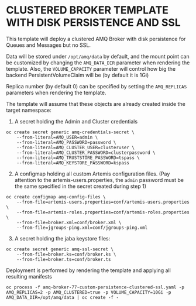 # CLUSTERED BROKER TEMPLATE WITH DISK PERSISTENCE AND SSL

This template will deploy a clustered AMQ Broker with disk persistence for Queues and Messages but no SSL.

Data will be stored under `/opt/amq/data` by default, and the mount point can be customized by changing the `AMQ_DATA_DIR` parameter when rendering the template.
Also, the `VOLUME_CAPACITY` parameter will control how big the backend PersistentVolumeClaim will be (by default it is 1Gi)

Replica number (by default 0) can be specified by setting the `AMQ_REPLICAS` parameters when rendering the template.

The template will assume that these objects are already created inside the target namespace:

1. A secret holding the Admin and Cluster credentials
```
oc create secret generic amq-credentials-secret \
    --from-literal=AMQ_USER=admin \
    --from-literal=AMQ_PASSWORD=password \
    --from-literal=AMQ_CLUSTER_USER=clusteruser \
    --from-literal=AMQ_CLUSTER_PASSWORD=clusterpassword \
    --from-literal=AMQ_TRUSTSTORE_PASSWORD=tspass \
    --from-literal=AMQ_KEYSTORE_PASSWORD=kspass
```

2. A configmap holding all custom Artemis configuration files. (Pay attention to the artemis-users.properties, the `admin` password must be the same specified in the secret created during step 1)
```
oc create configmap amq-config-files \
    --from-file=artemis-users.properties=conf/artemis-users.properties \
    --from-file=artemis-roles.properties=conf/artemis-roles.properties \
    --from-file=broker.xml=conf/broker.xml \
    --from-file=jgroups-ping.xml=conf/jgroups-ping.xml
```

3. A secret holding the jaba keystore files:
```
oc create secret generic amq-ssl-secret \
    --from-file=broker.ks=conf/broker.ks \
    --from-file=broker.ts=conf/broker.ts
```

Deployment is performed by rendering the template and applying all resulting manifests

```
oc process -f amq-broker-77-custom-persistence-clustered-ssl.yaml -p AMQ_REPLICAS=2 -p AMQ_CLUSTERED=true -p VOLUME_CAPACITY=10Gi -p AMQ_DATA_DIR=/opt/amq/data | oc create -f -
```

